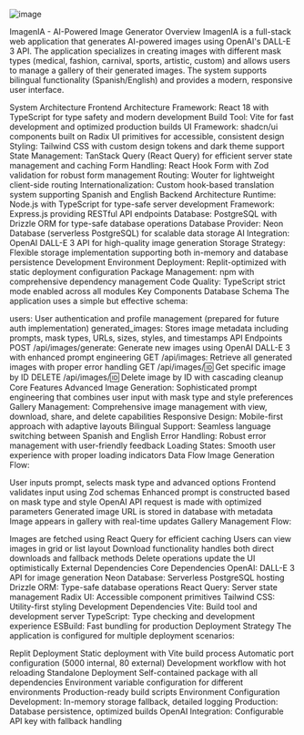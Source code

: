![image](https://github.com/user-attachments/assets/4eb13575-d49e-4fd4-85c4-f94f44a5339a)


ImagenIA - AI-Powered Image Generator
Overview
ImagenIA is a full-stack web application that generates AI-powered images using OpenAI's DALL-E 3 API. The application specializes in creating images with different mask types (medical, fashion, carnival, sports, artistic, custom) and allows users to manage a gallery of their generated images. The system supports bilingual functionality (Spanish/English) and provides a modern, responsive user interface.

System Architecture
Frontend Architecture
Framework: React 18 with TypeScript for type safety and modern development
Build Tool: Vite for fast development and optimized production builds
UI Framework: shadcn/ui components built on Radix UI primitives for accessible, consistent design
Styling: Tailwind CSS with custom design tokens and dark theme support
State Management: TanStack Query (React Query) for efficient server state management and caching
Form Handling: React Hook Form with Zod validation for robust form management
Routing: Wouter for lightweight client-side routing
Internationalization: Custom hook-based translation system supporting Spanish and English
Backend Architecture
Runtime: Node.js with TypeScript for type-safe server development
Framework: Express.js providing RESTful API endpoints
Database: PostgreSQL with Drizzle ORM for type-safe database operations
Database Provider: Neon Database (serverless PostgreSQL) for scalable data storage
AI Integration: OpenAI DALL-E 3 API for high-quality image generation
Storage Strategy: Flexible storage implementation supporting both in-memory and database persistence
Development Environment
Deployment: Replit-optimized with static deployment configuration
Package Management: npm with comprehensive dependency management
Code Quality: TypeScript strict mode enabled across all modules
Key Components
Database Schema
The application uses a simple but effective schema:

users: User authentication and profile management (prepared for future auth implementation)
generated_images: Stores image metadata including prompts, mask types, URLs, sizes, styles, and timestamps
API Endpoints
POST /api/images/generate: Generate new images using OpenAI DALL-E 3 with enhanced prompt engineering
GET /api/images: Retrieve all generated images with proper error handling
GET /api/images/:id: Get specific image by ID
DELETE /api/images/:id: Delete image by ID with cascading cleanup
Core Features
Advanced Image Generation: Sophisticated prompt engineering that combines user input with mask type and style preferences
Gallery Management: Comprehensive image management with view, download, share, and delete capabilities
Responsive Design: Mobile-first approach with adaptive layouts
Bilingual Support: Seamless language switching between Spanish and English
Error Handling: Robust error management with user-friendly feedback
Loading States: Smooth user experience with proper loading indicators
Data Flow
Image Generation Flow:

User inputs prompt, selects mask type and advanced options
Frontend validates input using Zod schemas
Enhanced prompt is constructed based on mask type and style
OpenAI API request is made with optimized parameters
Generated image URL is stored in database with metadata
Image appears in gallery with real-time updates
Gallery Management Flow:

Images are fetched using React Query for efficient caching
Users can view images in grid or list layout
Download functionality handles both direct downloads and fallback methods
Delete operations update the UI optimistically
External Dependencies
Core Dependencies
OpenAI: DALL-E 3 API for image generation
Neon Database: Serverless PostgreSQL hosting
Drizzle ORM: Type-safe database operations
React Query: Server state management
Radix UI: Accessible component primitives
Tailwind CSS: Utility-first styling
Development Dependencies
Vite: Build tool and development server
TypeScript: Type checking and development experience
ESBuild: Fast bundling for production
Deployment Strategy
The application is configured for multiple deployment scenarios:

Replit Deployment
Static deployment with Vite build process
Automatic port configuration (5000 internal, 80 external)
Development workflow with hot reloading
Standalone Deployment
Self-contained package with all dependencies
Environment variable configuration for different environments
Production-ready build scripts
Environment Configuration
Development: In-memory storage fallback, detailed logging
Production: Database persistence, optimized builds
OpenAI Integration: Configurable API key with fallback handling
